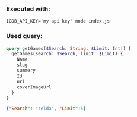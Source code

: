
### Executed with:
```console
IGDB_API_KEY='my api key' node index.js
```

### Used query:


```graphql
query getGames($Search: String, $Limit: Int!) {
  getGames(search: $Search, limit: $Limit) {
    Name
    slug
    summery
    Id
    url
    coverImageUrl 
  }
}
```

```json
{"Search": "zelda", "Limit":5}
```
